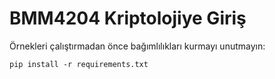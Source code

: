 # BMM4204 Kriptolojiye Giriş

Örnekleri çalıştırmadan önce bağımlılıkları kurmayı unutmayın:
```
pip install -r requirements.txt
```